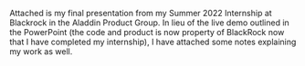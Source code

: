 Attached is my final presentation from my Summer 2022 Internship at Blackrock in the Aladdin Product Group. 
In lieu of the live demo outlined in the PowerPoint (the code and product is now property of BlackRock now that I have completed my internship), I have attached some notes explaining my work as well. 
